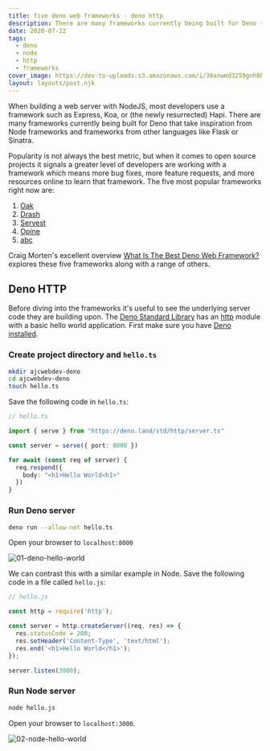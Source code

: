 ```yaml
---
title: five deno web frameworks - deno http
description: There are many frameworks currently being built for Deno that take inspiration from Node frameworks and frameworks from other languages.
date: 2020-07-22
tags:
  - deno
  - node
  - http
  - frameworks
cover_image: https://dev-to-uploads.s3.amazonaws.com/i/36xnwmd3259gnh8h5e1q.png
layout: layouts/post.njk
---
```


When building a web server with NodeJS, most developers use a framework such as Express, Koa, or (the newly resurrected) Hapi. There are many frameworks currently being built for Deno that take inspiration from Node frameworks and frameworks from other languages like Flask or Sinatra.

Popularity is not always the best metric, but when it comes to open source projects it signals a greater level of developers are working with a framework which means more bug fixes, more feature requests, and more resources online to learn that framework. The five most popular frameworks right now are:

1. [Oak](https://github.com/oakserver/oak)
2. [Drash](https://github.com/drashland/deno-drash)
3. [Servest](https://github.com/keroxp/servest)
4. [Opine](https://github.com/asos-craigmorten/opine)
5. [abc](https://github.com/zhmushan/abc)

Craig Morten's excellent overview [What Is The Best Deno Web Framework?](https://dev.to/craigmorten/what-is-the-best-deno-web-framework-2k69) explores these five frameworks along with a range of others.

## Deno HTTP

Before diving into the frameworks it's useful to see the underlying server code they are building upon. The [Deno Standard Library](https://deno.land/std) has an [http](https://deno.land/std/http) module with a basic hello world application. First make sure you have [Deno installed](https://deno.land/#installation).

### Create project directory and `hello.ts`

```bash
mkdir ajcwebdev-deno
cd ajcwebdev-deno
touch hello.ts
```

Save the following code in `hello.ts`:

```typescript
// hello.ts

import { serve } from "https://deno.land/std/http/server.ts"

const server = serve({ port: 8000 })

for await (const req of server) {
  req.respond({
    body: "<h1>Hello World<h1>"
  })
}
```

### Run Deno server

```bash
deno run --allow-net hello.ts
```

Open your browser to `localhost:8000`

![01-deno-hello-world](https://dev-to-uploads.s3.amazonaws.com/uploads/articles/737nt5xcqnu39on700wu.png)

We can contrast this with a similar example in Node. Save the following code in a file called `hello.js`:

```javascript
// hello.js

const http = require('http');

const server = http.createServer((req, res) => {
  res.statusCode = 200;
  res.setHeader('Content-Type', 'text/html');
  res.end('<h1>Hello World</h1>');
});

server.listen(3000);
```

### Run Node server

```bash
node hello.js
```

Open your browser to `localhost:3000`.

![02-node-hello-world](https://dev-to-uploads.s3.amazonaws.com/uploads/articles/gyh9swapvgo2sqv4rhrh.png)
